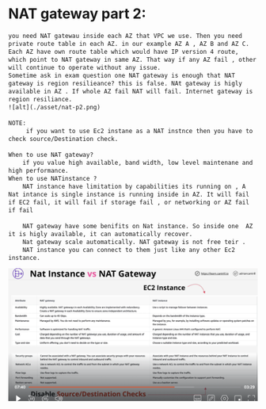 # NAT gateway part 2:
    you need NAT gatewau inside each AZ that VPC we use. Then you need private route table in each AZ. in our example AZ A , AZ B and AZ C. Each AZ have own route table which would have IP version 4 route, which point to NAT gateway in same AZ. That way if any AZ fail , other will continue to operate without any issue. 
    Sometime ask in exam question one NAT gateway is enough that NAT gateway is region resilieance? this is false. NAt gateway is higly available in AZ . If whole AZ fail NAT will fail. Internet gateway is region resiliance. 
    ![alt](./asset/nat-p2.png)

    NOTE:
         if you want to use Ec2 instane as a NAT instnce then you have to check source/Destination check. 

    When to use NAT gateway?
        if you value high available, band width, low level maintenane and high performance.  
    When to use NATinstance ? 
        NAT instance have limitation by capabilities its running on , A Nat intance is single instance is running inside in AZ. It will fail if EC2 fail, it will fail if storage fail , or networking or AZ fail if fail

        NAT gateway have some benifits on Nat instance. So inside one  AZ it is higly available, it can automatically recover. 
        Nat gateway scale automatically. NAT gateway is not free teir . 
        NAT instance you can connect to them just like any other Ec2 instance. 


![alt](./asset/nat%20gateway%20vs%20nat%20instance.png)    
